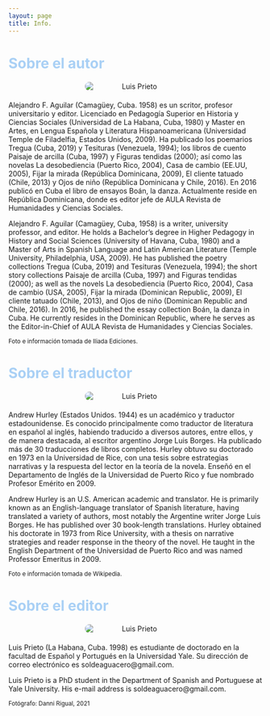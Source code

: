 ```yaml
---
layout: page
title: Info.
---
```

<h1 style="font-weight: bold; color: #A9D0F5;">Sobre el autor</h1>
<img src="{{ site.baseurl }}/assets/alejandro.jpg" alt="Luis Prieto" style="text-align: center; max-width: 200px; border-radius: 8px; margin: 20px auto; display: block;">
<p>
Alejandro F. Aguilar (Camagüey, Cuba. 1958) es un scritor, profesor universitario y editor. Licenciado en Pedagogía Superior en Historia y Ciencias Sociales (Universidad de La Habana, Cuba, 1980) y Master en Artes, en Lengua Española y Literatura Hispanoamericana (Universidad Temple de Filadelfia, Estados Unidos, 2009). Ha publicado los poemarios Tregua (Cuba, 2019) y Tesituras (Venezuela, 1994); los libros de cuento Paisaje de arcilla (Cuba, 1997) y Figuras tendidas (2000); así como las novelas La desobediencia (Puerto Rico, 2004), Casa de cambio (EE.UU, 2005), Fijar la mirada (República Dominicana, 2009), El cliente tatuado (Chile, 2013) y Ojos de niño (República Dominicana y Chile, 2016). En 2016 publicó en Cuba el libro de ensayos Boán, la danza. Actualmente reside en República Dominicana, donde es editor jefe de AULA Revista de Humanidades y Ciencias Sociales.
</p>
<p>
Alejandro F. Aguilar (Camagüey, Cuba, 1958) is a writer, university professor, and editor. He holds a Bachelor’s degree in Higher Pedagogy in History and Social Sciences (University of Havana, Cuba, 1980) and a Master of Arts in Spanish Language and Latin American Literature (Temple University, Philadelphia, USA, 2009). He has published the poetry collections Tregua (Cuba, 2019) and Tesituras (Venezuela, 1994); the short story collections Paisaje de arcilla (Cuba, 1997) and Figuras tendidas (2000); as well as the novels La desobediencia (Puerto Rico, 2004), Casa de cambio (USA, 2005), Fijar la mirada (Dominican Republic, 2009), El cliente tatuado (Chile, 2013), and Ojos de niño (Dominican Republic and Chile, 2016). In 2016, he published the essay collection Boán, la danza in Cuba. He currently resides in the Dominican Republic, where he serves as the Editor-in-Chief of AULA Revista de Humanidades y Ciencias Sociales.
</p>
<p>
<small>Foto e información tomada de Iliada Ediciones.</small>
</p>
<h1 style="font-weight: bold; color: #A9D0F5;">Sobre el traductor</h1> 
<img src="{{ site.baseurl }}/assets/andrew.jpg" alt="Luis Prieto" style="text-align: center; max-width: 200px; border-radius: 8px; margin: 20px auto; display: block;">
<p>
Andrew Hurley (Estados Unidos. 1944) es un académico y traductor estadounidense. Es conocido principalmente como traductor de literatura en español al inglés, habiendo traducido a diversos autores, entre ellos, y de manera destacada, al escritor argentino Jorge Luis Borges. Ha publicado más de 30 traducciones de libros completos. Hurley obtuvo su doctorado en 1973 en la Universidad de Rice, con una tesis sobre estrategias narrativas y la respuesta del lector en la teoría de la novela. Enseñó en el Departamento de Inglés de la Universidad de Puerto Rico y fue nombrado Profesor Emérito en 2009.
</p>
<p> 
Andrew Hurley is an U.S. American academic and translator. He is primarily known as an English-language translator of Spanish literature, having translated a variety of authors, most notably the Argentine writer Jorge Luis Borges. He has published over 30 book-length translations. Hurley obtained his doctorate in 1973 from Rice University, with a thesis on narrative strategies and reader response in the theory of the novel. He taught in the English Department of the Universidad de Puerto Rico and was named Professor Emeritus in 2009.
</p> 
<p>
   <small>Foto e información tomada de Wikipedia.</small>
</p>
<h1 style="font-weight: bold; color: #A9D0F5;">Sobre el editor</h1>  
<img src="{{ site.baseurl }}/assets/profile.png" alt="Luis Prieto" style="text-align: center; max-width: 200px; border-radius: 8px; margin: 20px auto; display: block;">
<p>
Luis Prieto (La Habana, Cuba. 1998) es estudiante de doctorado en la facultad de Español y Portugués en la Universidad Yale. Su dirección de correo electrónico es soldeaguacero@gmail.com. 
</p>
<p>
Luis Prieto is a PhD student in the Department of Spanish and Portuguese at Yale University. His e-mail address is soldeaguacero@gmail.com. 
<p>
<small>Fotógrafo: Danni Rigual, 2021</small>
</p>
